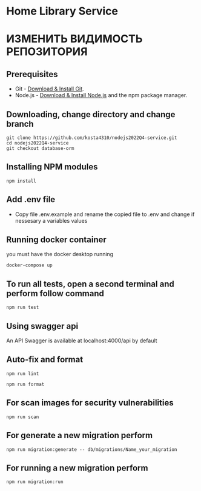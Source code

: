 # Home Library Service

# ИЗМЕНИТЬ ВИДИМОСТЬ РЕПОЗИТОРИЯ

## Prerequisites

- Git - [Download & Install Git](https://git-scm.com/downloads).
- Node.js - [Download & Install Node.js](https://nodejs.org/en/download/) and the npm package manager.

## Downloading, change directory and change branch

```
git clone https://github.com/kosta4310/nodejs2022Q4-service.git
cd nodejs2022Q4-service
git checkout database-orm
```

## Installing NPM modules

```
npm install
```

## Add .env file

- Copy file .env.example and rename the copied file to .env and change if nessesary a variables values

## Running docker container

you must have the docker desktop running

```
docker-compose up
```

## To run all tests, open a second terminal and perform follow command

```
npm run test
```

## Using swagger api

An API Swagger is available at localhost:4000/api by default

## Auto-fix and format

```
npm run lint
```

```
npm run format
```

## For scan images for security vulnerabilities

```
npm run scan

```

## For generate a new migration perform

```
npm run migration:generate -- db/migrations/Name_your_migration
```

## For running a new migration perform

```
npm run migration:run
```
